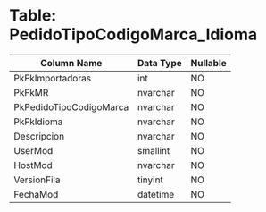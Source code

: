 # Table: PedidoTipoCodigoMarca_Idioma

| Column Name | Data Type | Nullable |
|-------------|-----------|----------|
| PkFkImportadoras | int | NO |
| PkFkMR | nvarchar | NO |
| PkPedidoTipoCodigoMarca | nvarchar | NO |
| PkFkIdioma | nvarchar | NO |
| Descripcion | nvarchar | NO |
| UserMod | smallint | NO |
| HostMod | nvarchar | NO |
| VersionFila | tinyint | NO |
| FechaMod | datetime | NO |
